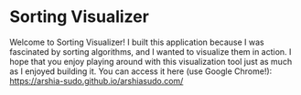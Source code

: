 # Sorting Visualizer

Welcome to Sorting Visualizer! I built this application because I was fascinated by sorting algorithms, and I wanted to visualize them in action. I hope that you enjoy playing around with this visualization tool just as much as I enjoyed building it. You can access it here (use Google Chrome!): https://arshia-sudo.github.io/arshiasudo.com/
